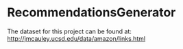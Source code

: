 # RecommendationsGenerator

The dataset for this project can be found at: http://jmcauley.ucsd.edu/data/amazon/links.html

